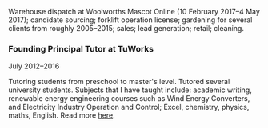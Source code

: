 Warehouse dispatch at Woolworths Mascot Online (10 February 2017–4 May 2017); candidate sourcing; forklift operation license; gardening for several clients from roughly 2005–2015; sales; lead generation; retail; cleaning.

### Founding Principal Tutor at TuWorks

July 2012–2016

Tutoring students from preschool to master's level. Tutored several university students. Subjects that I have taught include: academic writing, renewable energy engineering courses such as Wind Energy Converters, and Electricity Industry Operation and Control; Excel, chemistry, physics, maths, English. Read more <a href="https://tuworks.co/" target="_blank" rel="noopener noreferrer">here</a>.
